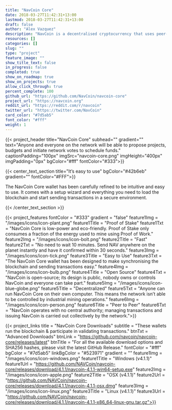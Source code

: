 ```yaml
---
title: "NavCoin Core"
date: 2018-03-27T11:42:31+13:00
lastmod: 2018-03-27T11:42:31+13:00
draft: false
author: "Alex Vazquez"
description: "NavCoin is a decentralised cryptocurrency that uses peer-to-peer technology to operate with no central authority or banks; managing transactions and the issuing of NavCoin is carried out collectively by the network."
resources: []
categories: []
slug: ""
type: "project"
feature_image: ""
show_title_text: false
in_progress: false
completed: true
show_on_roadmap: true
show_on_projects: true
allow_click_through: true
percent_complete: 100
github_url: "https://github.com/NavCoin/navcoin-core"
project_url: "https://navcoin.org"
reddit_url: "https://reddit.com/r/navcoin"
twitter_url: "https://twitter.com/NavCoin"
card_color: "#7d5ab5"
font_color: "#fff"
weight: 1
---
```


{{< project_header
    title="NavCoin Core"
    subhead=""
    gradient=""
    text="Anyone and everyone on the network will be able to propose projects, budgets and initiate network votes to schedule funds."
    captionPadding="100px"
    imgSrc="navcoin-core.png"
    imgHeight="400px"
    imgPadding="0px"
    bgColor="#fff"
    fontColor="#333">}}


{{< center_text_section
    title="It’s easy to use"
    bgColor="#42b6eb"
    gradient=""
    fontColor="#FFF">}}
    <p>The NavCoin Core wallet has been carefully refined to be intuitive and easy to use. It comes with a setup wizard and everything you need to load the blockchain and start sending transactions in a secure environment.</p>
{{< /center_text_section >}}



{{< project_features
    fontColor = "#333"
    gradient = "false"
    feature1Img = "/images/icons/icon-plant.png"
    feature1Title = "Proof of Stake"
    feature1Txt = "NavCoin Core is low-power and eco-friendly. Proof of Stake only consumes a fraction of the energy used to mine using Proof of Work."
    feature2Img = "/images/icons/icon-bolt.png"
    feature2Title = "Fast"
    feature2Txt = "No need to wait 10 minutes. Send NAV anywhere on the planet instantly and have it confirmed within 30 seconds."
    feature3Img = "/images/icons/icon-tick.png"
    feature3Title = "Easy to Use"
    feature3Txt = "The NavCoin Core wallet has been designed to make synchronising the blockchain and sending transactions easy."
    feature4Img = "/images/icons/icon-bulb.png"
    feature4Title = "Open Source"
    feature4Txt = "NavCoin is open-source; its design is public, nobody owns or controls NavCoin and everyone can take part."
    feature5Img = "/images/icons/icon-blue-globe.png"
    feature5Title = "Decentralized"
    feature5Txt = "Anyone can run NavCoin Core on their own computer. This means the network isn’t able to be controlled by industrial mining operations."
    feature6Img = "/images/icons/icon-person.png"
    feature6Title = "Peer to Peer"
    feature6Txt = "NavCoin operates with no central authority; managing transactions and issuing NavCoin is carried out collectively by the network.">}}

{{< project_links
    title = "NavCoin Core Downloads"
    subtitle = "These wallets run the blockchain & participate in validating transactions."
    btnTxt = "Advanced Downloads"
    btnLink = "https://github.com/navcoin/navcoin-core/releases/latest"
    btnTitle = "For all the available download options and SHA256 hashes, please visit the latest GitHub Release."
    fontColor = "#fff"
    bgColor = "#7d5ab5"
    linkBgColor = "#523971"
    gradient = ""
    feature1Img = "/images/icons/icon-windows.png"
    feature1Title = "Windows (v4.1.1)"
    feature1Url = "https://github.com/NAVCoin/navcoin-core/releases/download/4.1.1/navcoin-4.1.1-win64-setup.exe"
    feature2Img = "/images/icons/icon-apple.png"
    feature2Title = "OSX (v4.1.1)"
    feature2Url = "https://github.com/NAVCoin/navcoin-core/releases/download/4.1.1/navcoin-4.1.1-osx.dmg"
    feature3Img = "/images/icons/icon-linux.png"
    feature3Title = "Linux (v4.1.1)"
    feature3Url = "https://github.com/NAVCoin/navcoin-core/releases/download/4.1.1/navcoin-4.1.1-x86_64-linux-gnu.tar.gz">}}

